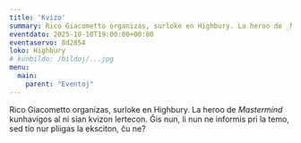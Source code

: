 ```yaml
---
title: 'Kvizo'
summary: Rico Giacometto organizas, surloke en Highbury. La heroo de _Mastermind_ kunhavigos al ni sian kvizon lertecon.
eventdato: 2025-10-10T19:00:00+00:00
eventaservo: 8d2854
loko: Highbury
# kunbildo: /bildoj/...jpg
menu:
  main:
    parent: "Eventoj"
---
```


Rico Giacometto organizas, surloke en Highbury. La heroo de _Mastermind_ kunhavigos al ni sian kvizon lertecon. Ĝis nun, li nun ne informis pri la temo, sed tio nur pliigas la eksciton, ĉu ne?

